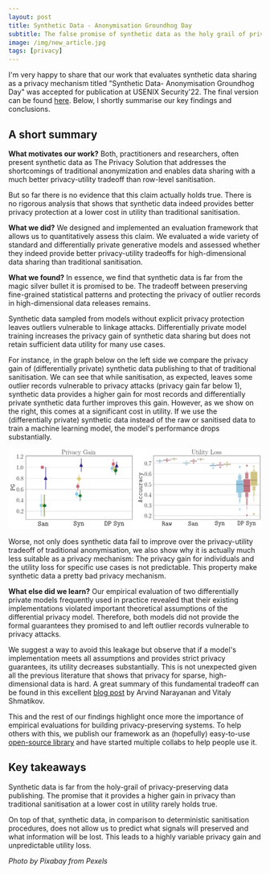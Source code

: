 ```yaml
---
layout: post
title: Synthetic Data - Anonymisation Groundhog Day
subtitle: The false promise of synthetic data as the holy grail of privacy-preserving data publishing
image: /img/new_article.jpg
tags: [privacy]
---
```


I'm very happy to share that our work that evaluates synthetic data sharing as a privacy mechanism titled "Synthetic Data- Anonymisation Groundhog Day" was accepted for publication at USENIX Security'22.
The final version can be found [here](https://www.usenix.org/system/files/sec22-stadler.pdf). Below, I shortly summarise our key findings and conclusions.

A short summary
-

**What motivates our work?**
Both, practitioners and researchers, often present synthetic data as The Privacy Solution that addresses the shortcomings of traditional anonymization and
enables data sharing with a much better privacy-utility tradeoff than row-level sanitisation.

But so far there is no evidence that this claim actually holds true. There is no rigorous analysis that shows that synthetic data indeed provides better privacy protection at a lower cost in utility than traditional sanitisation. 

**What we did?**
We designed and implemented an evaluation framework that allows us to quantitatively assess this claim.
We evaluated a wide variety of standard and differentially private generative models and assessed whether they indeed provide better privacy-utility tradeoffs for high-dimensional data sharing than traditional sanitisation.

**What we found?** In essence, we find that synthetic data is far from the magic silver bullet it is promised to be.
The tradeoff between preserving fine-grained statistical patterns and protecting the privacy of outlier records in high-dimensional data releases remains.

Synthetic data sampled from models without explicit privacy protection leaves outliers vulnerable to linkage attacks.
Differentially private model training increases the privacy gain of synthetic data sharing but does not retain sufficient data utility for many use cases.

For instance, in the graph below on the left side we compare the privacy gain of (differentially private) synthetic data publishing to that of traditional sanitisation.
We can see that while sanitisation, as expected, leaves some outlier records vulnerable to privacy attacks (privacy gain far below 1), synthetic data provides a higher gain for most records and differentially private synthetic data further improves this gain.
However, as we show on the right, this comes at a significant cost in utility. If we use the (differentially private) synthetic data instead of the raw or sanitised data to train a machine learning model, the model's performance drops substantially.
 
![put](/img/put.png)

Worse, not only does synthetic data fail to improve over the privacy-utility tradeoff of traditional anonymisation, we also show why it is actually much less suitable as a privacy mechanism:
The privacy gain for individuals and the utility loss for specific use cases is not predictable.
This property make synthetic data a pretty bad privacy mechanism.


**What else did we learn?**
Our empirical evaluation of two differentially private models frequently used in practice revealed that their existing implementations violated important theoretical assumptions of the differential privacy model.
Therefore, both models did not provide the formal guarantees they promised to and left outlier records vulnerable to privacy attacks.

We suggest a way to avoid this leakage but observe that if a model's implementation meets all assumptions and provides strict privacy guarantees, its utility decreases substantially.
This is not unexpected given all the previous literature that shows that privacy for sparse, high-dimensional data is hard.
A great summary of this fundamental tradeoff can be found in this excellent [blog post](https://www.cs.princeton.edu/~arvindn/publications/de-anonymization-retrospective.pdf) by Arvind Narayanan and Vitaly Shmatikov.

This and the rest of our findings highlight once more the importance of empirical evaluations for building privacy-preserving systems.
To help others with this, we publish our framework as an (hopefully) easy-to-use [open-source library](https://github.com/spring-epfl/synthetic_data_release) and have started multiple collabs to help people use it.

Key takeaways
-
Synthetic data is far from the holy-grail of privacy-preserving data publishing. The promise that it provides a higher gain in privacy than traditional sanitisation at a lower cost in utility rarely holds true.

On top of that, synthetic data, in comparison to deterministic sanitisation procedures, does not allow us to predict what signals will preserved and what information will be lost.
This leads to a highly variable privacy gain and unpredictable utility loss.
  

*Photo by Pixabay from Pexels*


